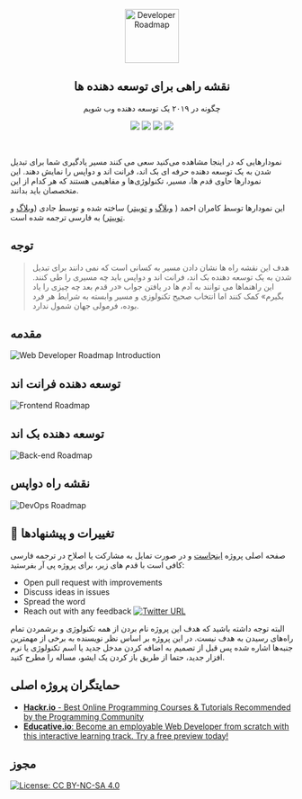 <p align="center">
  <a href="http://github.com/kamranahmedse/developer-roadmap">
    <img src="https://i.imgur.com/Uid1O3A.png" alt="Developer Roadmap" width="96" height="96">
  </a>
  <h2 align="center">نقشه راهی برای توسعه دهنده ها</h2>
  <p align="center">چگونه در ۲۰۱۹ یک توسعه دهنده وب شویم</p>
  <p align="center">
    <a href="https://github.com/kamranahmedse/developer-roadmap#-introduction"><img src="https://img.shields.io/badge/Roadmap-2019-yellowgreen.svg"/></a>
          <a href="https://github.com/kamranahmedse/developer-roadmap/releases"><img src="https://img.shields.io/badge/Roadmaps-Past-yellow.svg"/></a>
      <a href="https://twitter.com/home?status=Developer%20Roadmap%20by%20%40kamranahmedse%20http%3A//github.com/kamranahmedse/developer-roadmap"><img src="https://img.shields.io/badge/twitter-tweet-blue.svg"/></a>
<a href="https://twitter.com/kamranahmedse"><img src="https://img.shields.io/badge/feedback-@kamranahmedse-blue.svg" /></a>
  </p>
  <br>
</p>
نمودارهایی که در اینجا مشاهده می‌کنید سعی می کنند مسیر یادگیری شما برای تبدیل شدن به یک توسعه دهنده حرفه ای بک اند، فرانت اند و دواپس را نمایش دهند. این نمودارها حاوی قدم ها، مسیر، تکنولوژی‌ها و مفاهیمی هستند که هر کدام از این متخصصان باید بدانند. 

این نمودارها توسط  کامران احمد (
[وبلاگ](http://kamranahmed.info) و [توییتر](https://twitter.com/kamranahmedse)) ساخته شده و توسط جادی ([وبلاگ](http://jadi.net) و [توییتر](http://twitter.com/jadi)) به فارسی ترجمه شده است.

## توجه
> هدف این نقشه راه ها نشان دادن مسیر به کسانی است که نمی دانند برای تبدیل شدن به یک توسعه دهنده بک اند، فرانت اند و دواپس باید چه مسیری را طی کنند. این راهنماها می توانند به آدم ها در یافتن جواب «در قدم بعد چه چیزی را یاد بگیرم» کمک کنند اما انتخاب صحیح تکنولوزی و مسیر وابسته به شرایط هر فرد بوده، فرمولی جهان شمول ندارد.

## مقدمه

![Web Developer Roadmap Introduction](./images/intro.png)

## توسعه دهنده فرانت اند

![Frontend Roadmap](./images/frontend.png)

## توسعه دهنده بک اند

![Back-end Roadmap](./images/backend.png)

## نقشه راه دواپس

![DevOps Roadmap](./images/devops.png)

## 🚦 تغییرات و پیشنهادها

صفحه اصلی پروژه [اینجاست](https://github.com/kamranahmed/developer-roadmap) و در صورت تمایل به مشارکت یا اصلاح در ترجمه فارسی کافی است با قدم های زیر، برای پروژه پی آر بفرستید:

- Open pull request with improvements
- Discuss ideas in issues
- Spread the word
- Reach out with any feedback [![Twitter URL](https://img.shields.io/twitter/url/https/twitter.com/kamranahmedse.svg?style=social&label=Follow%20%40kamranahmedse)](https://twitter.com/kamranahmedse)

البته توجه داشته باشید که هدف این پروژه نام بردن از همه تکنولوژی و برشمردن تمام راه‌های رسیدن به هدف نیست. در این پروژه بر اساس نظر نویسنده به برخی از مهمترین جنبه‌ها اشاره شده پس قبل از تصمیم به اضافه کردن مدخل جدید یا اسم تکنولوژی یا نرم افزار جدید، حتما از طریق باز کردن یک ایشو، مساله را مطرح کنید.

## حمایتگران پروژه اصلی

 - [**Hackr.io** - Best Online Programming Courses & Tutorials Recommended by the Programming Community](https://hackr.io)
 - [**Educative.io**: Become an employable Web Developer from scratch with this interactive learning track. Try a free preview today!](https://www.educative.io/track/beginning-front-end-developer)
 
## مجوز

[![License: CC BY-NC-SA 4.0](https://img.shields.io/badge/License-CC%20BY--NC--SA%204.0-lightgrey.svg)](https://creativecommons.org/licenses/by-nc-sa/4.0/)
